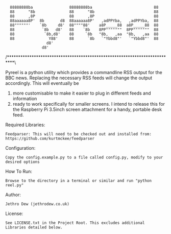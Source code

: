       88888888ba                88888888ba                           88
      88      "8b               88      "8b                          88
      88      ,8P               88      ,8P                          88
      88aaaaaa8P'  8b       d8  88aaaaaa8P'   ,adPPYba,   ,adPPYba,  88
      88""""""'    `8b     d8'  88""""88'    a8P_____88  a8P_____88  88
      88            `8b   d8'   88    `8b    8PP"""""""  8PP"""""""  88
      88             `8b,d8'    88     `8b   "8b,   ,aa  "8b,   ,aa  88
      88               Y88'     88      `8b   `"Ybbd8"'   `"Ybbd8"'  88
                      d8'
                    d8'

/***************************************************************************\

Pyreel is a python utility which provides a commandline RSS output for the BBC news. 
Replacing the necessary RSS feeds will change the output accordingly. 
This will eventually be 
1) more customisable to make it easier to plug in different feeds and information 
2) ready to work specifically for smaller screens. I intend to release this for the Raspberry Pi 3.5inch screen attachment for a handy, portable desk feed.


Required Libraries:

	Feedparser: This will need to be checked out and installed from: https://github.com/kurtmckee/feedparser


Configuration:

	Copy the config.example.py to a file called config.py, modify to your desired options

How To Run:

	Browse to the directory in a terminal or similar and run "python reel.py"


Author:

	Jethro Dew (jethrodew.co.uk)

License:

	See LICENSE.txt in the Project Root. This excludes additional Libraries detailed below.
